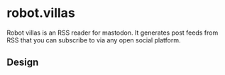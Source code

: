 # robot.villas

Robot villas is an RSS reader for mastodon. It generates post feeds from RSS that you can subscribe to via any open social platform.

## Design



